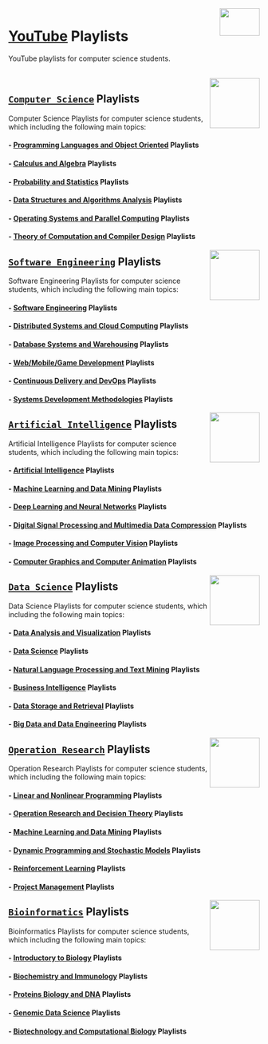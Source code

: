 <img align="right" width="80" height="55" src="https://github.com/cs-MohamedAyman/YouTube-Playlists/blob/master/organizations-logos/youtube.jpg">

# [YouTube](https://www.youtube.com/) Playlists
YouTube playlists for computer science students.

<br>
<img align="right" width="100" height="100" src="https://github.com/cs-MohamedAyman/cs-MohamedAyman/blob/main/logos/computer-science-department.jpg">

## [`Computer Science`](https://github.com/cs-MohamedAyman/YouTube-Playlists/tree/master/Computer-Science-Playlists/README.md) Playlists
Computer Science Playlists for computer science students, which including the following main topics:

#### - [Programming Languages and Object Oriented](https://github.com/cs-MohamedAyman/YouTube-Playlists/tree/master/Computer-Science-Playlists/README.md) Playlists
#### - [Calculus and Algebra](https://github.com/cs-MohamedAyman/YouTube-Playlists/tree/master/Computer-Science-Playlists/README.md) Playlists
#### - [Probability and Statistics](https://github.com/cs-MohamedAyman/YouTube-Playlists/tree/master/Computer-Science-Playlists/README.md) Playlists
#### - [Data Structures and Algorithms Analysis](https://github.com/cs-MohamedAyman/YouTube-Playlists/tree/master/Computer-Science-Playlists/README.md) Playlists
#### - [Operating Systems and Parallel Computing](https://github.com/cs-MohamedAyman/YouTube-Playlists/tree/master/Computer-Science-Playlists/README.md) Playlists
#### - [Theory of Computation and Compiler Design](https://github.com/cs-MohamedAyman/YouTube-Playlists/tree/master/Computer-Science-Playlists/README.md) Playlists

<img align="right" width="100" height="100" src="https://github.com/cs-MohamedAyman/cs-MohamedAyman/blob/main/logos/software-engineering-department.jpg">

## [`Software Engineering`](https://github.com/cs-MohamedAyman/YouTube-Playlists/tree/master/Software-Engineering-Playlists/README.md) Playlists
Software Engineering Playlists for computer science students, which including the following main topics:

#### - [Software Engineering](https://github.com/cs-MohamedAyman/YouTube-Playlists/tree/master/Software-Engineering-Playlists/README.md) Playlists
#### - [Distributed Systems and Cloud Computing](https://github.com/cs-MohamedAyman/YouTube-Playlists/tree/master/Software-Engineering-Playlists/README.md) Playlists
#### - [Database Systems and Warehousing](https://github.com/cs-MohamedAyman/YouTube-Playlists/tree/master/Software-Engineering-Playlists/README.md) Playlists
#### - [Web/Mobile/Game Development](https://github.com/cs-MohamedAyman/YouTube-Playlists/tree/master/Software-Engineering-Playlists/README.md) Playlists
#### - [Continuous Delivery and DevOps](https://github.com/cs-MohamedAyman/YouTube-Playlists/tree/master/Software-Engineering-Playlists/README.md) Playlists
#### - [Systems Development Methodologies](https://github.com/cs-MohamedAyman/YouTube-Playlists/tree/master/Software-Engineering-Playlists/README.md) Playlists

<img align="right" width="100" height="100" src="https://github.com/cs-MohamedAyman/cs-MohamedAyman/blob/main/logos/artificial-intelligence-department.jpg">

## [`Artificial Intelligence`](https://github.com/cs-MohamedAyman/YouTube-Playlists/tree/master/Artificial-Intelligence-Playlists/README.md) Playlists
Artificial Intelligence Playlists for computer science students, which including the following main topics:

#### - [Artificial Intelligence](https://github.com/cs-MohamedAyman/YouTube-Playlists/tree/master/Artificial-Intelligence-Playlists/README.md) Playlists
#### - [Machine Learning and Data Mining](https://github.com/cs-MohamedAyman/YouTube-Playlists/tree/master/Artificial-Intelligence-Playlists/README.md) Playlists
#### - [Deep Learning and Neural Networks](https://github.com/cs-MohamedAyman/YouTube-Playlists/tree/master/Artificial-Intelligence-Playlists/README.md) Playlists
#### - [Digital Signal Processing and Multimedia Data Compression](https://github.com/cs-MohamedAyman/YouTube-Playlists/tree/master/Artificial-Intelligence-Playlists/README.md) Playlists
#### - [Image Processing and Computer Vision](https://github.com/cs-MohamedAyman/YouTube-Playlists/tree/master/Artificial-Intelligence-Playlists/README.md) Playlists
#### - [Computer Graphics and Computer Animation](https://github.com/cs-MohamedAyman/YouTube-Playlists/tree/master/Artificial-Intelligence-Playlists/README.md) Playlists

<img align="right" width="100" height="100" src="https://github.com/cs-MohamedAyman/cs-MohamedAyman/blob/main/logos/data-science-department.jpg">

## [`Data Science`](https://github.com/cs-MohamedAyman/YouTube-Playlists/tree/master/Data-Science-Playlists/README.md) Playlists
Data Science Playlists for computer science students, which including the following main topics:

#### - [Data Analysis and Visualization](https://github.com/cs-MohamedAyman/YouTube-Playlists/tree/master/Data-Science-Playlists/README.md) Playlists
#### - [Data Science](https://github.com/cs-MohamedAyman/YouTube-Playlists/tree/master/Data-Science-Playlists/README.md) Playlists
#### - [Natural Language Processing and Text Mining](https://github.com/cs-MohamedAyman/YouTube-Playlists/tree/master/Data-Science-Playlists/README.md) Playlists
#### - [Business Intelligence](https://github.com/cs-MohamedAyman/YouTube-Playlists/tree/master/Data-Science-Playlists/README.md) Playlists
#### - [Data Storage and Retrieval](https://github.com/cs-MohamedAyman/YouTube-Playlists/tree/master/Data-Science-Playlists/README.md) Playlists
#### - [Big Data and Data Engineering](https://github.com/cs-MohamedAyman/YouTube-Playlists/tree/master/Data-Science-Playlists/README.md) Playlists

<img align="right" width="100" height="100" src="https://github.com/cs-MohamedAyman/cs-MohamedAyman/blob/main/logos/operation-research-department.jpg">

## [`Operation Research`](https://github.com/cs-MohamedAyman/YouTube-Playlists/tree/master/Operation-Research-Playlists/README.md) Playlists
Operation Research Playlists for computer science students, which including the following main topics:

#### - [Linear and Nonlinear Programming](https://github.com/cs-MohamedAyman/YouTube-Playlists/tree/master/Operation-Research-Playlists/README.md) Playlists
#### - [Operation Research and Decision Theory](https://github.com/cs-MohamedAyman/YouTube-Playlists/tree/master/Operation-Research-Playlists/README.md) Playlists
#### - [Machine Learning and Data Mining](https://github.com/cs-MohamedAyman/YouTube-Playlists/tree/master/Operation-Research-Playlists/README.md) Playlists
#### - [Dynamic Programming and Stochastic Models](https://github.com/cs-MohamedAyman/YouTube-Playlists/tree/master/Operation-Research-Playlists/README.md) Playlists
#### - [Reinforcement Learning](https://github.com/cs-MohamedAyman/YouTube-Playlists/tree/master/Operation-Research-Playlists/README.md) Playlists
#### - [Project Management](https://github.com/cs-MohamedAyman/YouTube-Playlists/tree/master/Operation-Research-Playlists/README.md) Playlists

<img align="right" width="100" height="100" src="https://github.com/cs-MohamedAyman/cs-MohamedAyman/blob/main/logos/bioinformatics-department.jpg">

## [`Bioinformatics`](https://github.com/cs-MohamedAyman/YouTube-Playlists/tree/master/Bioinformatics-Playlists/README.md) Playlists
Bioinformatics Playlists for computer science students, which including the following main topics:

#### - [Introductory to Biology](https://github.com/cs-MohamedAyman/YouTube-Playlists/tree/master/Bioinformatics-Playlists/README.md) Playlists
#### - [Biochemistry and Immunology](https://github.com/cs-MohamedAyman/YouTube-Playlists/tree/master/Bioinformatics-Playlists/README.md) Playlists
#### - [Proteins Biology and DNA](https://github.com/cs-MohamedAyman/YouTube-Playlists/tree/master/Bioinformatics-Playlists/README.md) Playlists
#### - [Genomic Data Science](https://github.com/cs-MohamedAyman/YouTube-Playlists/tree/master/Bioinformatics-Playlists/README.md) Playlists
#### - [Biotechnology and Computational Biology](https://github.com/cs-MohamedAyman/YouTube-Playlists/tree/master/Bioinformatics-Playlists/README.md) Playlists
